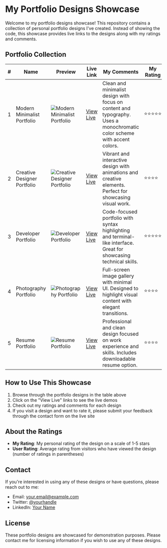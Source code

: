 # My Portfolio Designs Showcase

Welcome to my portfolio designs showcase! This repository contains a collection of personal portfolio designs I've created. Instead of showing the code, this showcase provides live links to the designs along with my ratings and comments.

## Portfolio Collection

| # | Name | Preview | Live Link | My Comments | My Rating | User Rating |
|---|------|---------|-----------|-------------|-----------|-------------|
| 1 | Modern Minimalist Portfolio | <img src="https://via.placeholder.com/150x100" alt="Modern Minimalist Portfolio"> | [View Live](https://example.com/portfolio1) | Clean and minimalist design with focus on content and typography. Uses a monochromatic color scheme with accent colors. | ⭐⭐⭐⭐⭐ | ⭐⭐⭐⭐ (12) |
| 2 | Creative Designer Portfolio | <img src="https://via.placeholder.com/150x100" alt="Creative Designer Portfolio"> | [View Live](https://example.com/portfolio2) | Vibrant and interactive design with animations and creative elements. Perfect for showcasing visual work. | ⭐⭐⭐⭐ | ⭐⭐⭐⭐⭐ (8) |
| 3 | Developer Portfolio | <img src="https://via.placeholder.com/150x100" alt="Developer Portfolio"> | [View Live](https://example.com/portfolio3) | Code-focused portfolio with syntax highlighting and terminal-like interface. Great for showcasing technical skills. | ⭐⭐⭐⭐⭐ | ⭐⭐⭐⭐ (15) |
| 4 | Photography Portfolio | <img src="https://via.placeholder.com/150x100" alt="Photography Portfolio"> | [View Live](https://example.com/portfolio4) | Full-screen image gallery with minimal UI. Designed to highlight visual content with elegant transitions. | ⭐⭐⭐⭐ | ⭐⭐⭐⭐ (7) |
| 5 | Resume Portfolio | <img src="https://via.placeholder.com/150x100" alt="Resume Portfolio"> | [View Live](https://example.com/portfolio5) | Professional and clean design focused on work experience and skills. Includes downloadable resume option. | ⭐⭐⭐⭐ | ⭐⭐⭐⭐ (10) |

## How to Use This Showcase

1. Browse through the portfolio designs in the table above
2. Click on the "View Live" links to see the live demos
3. Check out my ratings and comments for each design
4. If you visit a design and want to rate it, please submit your feedback through the contact form on the live site

## About the Ratings

- **My Rating**: My personal rating of the design on a scale of 1-5 stars
- **User Rating**: Average rating from visitors who have viewed the design (number of ratings in parentheses)

## Contact

If you're interested in using any of these designs or have questions, please reach out to me:

- Email: your.email@example.com
- Twitter: [@yourhandle](https://twitter.com/yourhandle)
- LinkedIn: [Your Name](https://linkedin.com/in/yourname)

## License

These portfolio designs are showcased for demonstration purposes. Please contact me for licensing information if you wish to use any of these designs.
